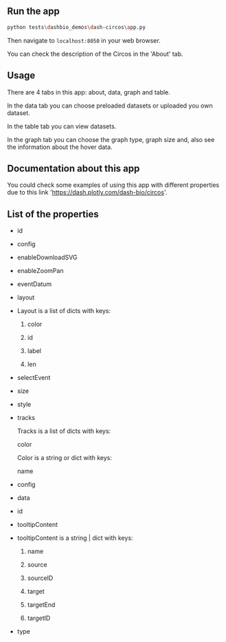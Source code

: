 ## Run the app

```bash
python tests\dashbio_demos\dash-circos\app.py
```
Then navigate to `localhost:8050` in your web browser.

You can check the description of the Circos in the 'About' tab.

## Usage

There are 4 tabs in this app: about, data, graph and table.

In the data tab you can choose preloaded datasets or uploaded you own dataset.

In the table tab you can view datasets.

In the graph tab you can choose the graph type, graph size and, also see the information
about the hover data.

## Documentation about this app

You could check some examples of using this app with different properties due to
this link 'https://dash.plotly.com/dash-bio/circos'.

## List of the properties

- id

- config  

- enableDownloadSVG  

- enableZoomPan  

- eventDatum  

- layout

- Layout is a list of dicts with keys:

    1. color 
    
    2. id

    3. label

    4. len

- selectEvent  

- size  

- style  

- tracks
    
    Tracks is a list of dicts with keys:

    color

    Color is a string or dict with keys:

    name

- config  

- data  

- id  

- tooltipContent  

- tooltipContent is a string | dict with keys:

    1. name 

    2. source 

    3. sourceID 

    4. target 

    5. targetEnd 

    6. targetID 

- type